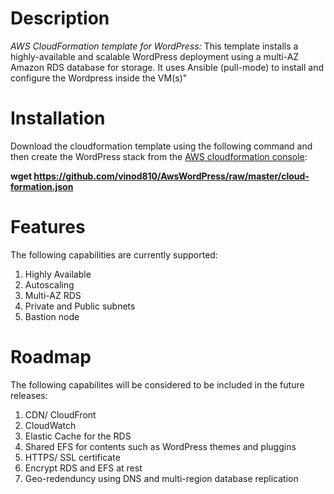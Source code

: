 # Description
*AWS CloudFormation template for WordPress:* This template installs a highly-available and scalable WordPress deployment using a multi-AZ Amazon RDS database for storage. It uses Ansible (pull-mode) to install and configure the Wordpress inside the VM(s)"

# Installation
Download the cloudformation template using the following command and then create the WordPress stack from the [AWS cloudformation console](https://console.aws.amazon.com/cloudformation/):

**wget https://github.com/vinod810/AwsWordPress/raw/master/cloud-formation.json**  

# Features
The following capabilities are currently supported:
1. Highly Available
2. Autoscaling
3. Multi-AZ RDS 
4. Private and Public subnets
5. Bastion node

# Roadmap 
The following capabilites will be considered to be included in the future releases:
1. CDN/ CloudFront
2. CloudWatch 
3. Elastic Cache for the RDS
4. Shared EFS for contents such as WordPress themes and pluggins
5. HTTPS/ SSL certificate
6. Encrypt RDS and EFS at rest
7. Geo-redenduncy using DNS and multi-region database replication
